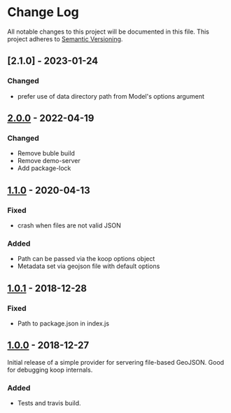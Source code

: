 # Change Log
All notable changes to this project will be documented in this file.
This project adheres to [Semantic Versioning](http://semver.org/).

## [2.1.0] - 2023-01-24
### Changed
* prefer use of data directory path from Model's options argument

## [2.0.0] - 2022-04-19
### Changed
* Remove buble build
* Remove demo-server
* Add package-lock

## [1.1.0] - 2020-04-13
### Fixed
* crash when files are not valid JSON

### Added
* Path can be passed via the koop options object
* Metadata set via geojson file with default options

## [1.0.1] - 2018-12-28
### Fixed
* Path to package.json in index.js

## [1.0.0] - 2018-12-27
Initial release of a simple provider for servering file-based GeoJSON. Good for debugging koop internals.

### Added
* Tests and travis build.

[2.0.0]: https://github.com/koopjs/koop-provider-file-geojson/compare/v1.1.0...v2.0.0
[1.1.0]: https://github.com/koopjs/koop-provider-file-geojson/compare/v1.0.1...v1.1.0
[1.0.1]: https://github.com/koopjs/koop-provider-file-geojson/compare/v1.0.0...v1.0.1
[1.0.0]: https://github.com/koopjs/koop-provider-file-geojson/releases/tag/v1.0.0